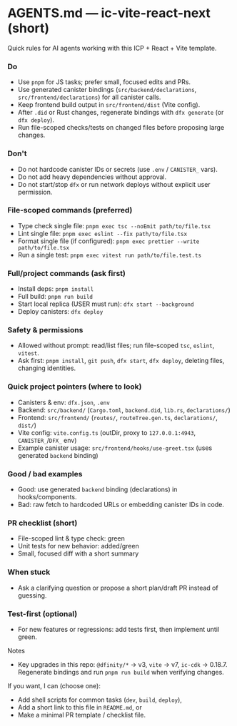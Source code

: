 # AGENTS.md — ic-vite-react-next (short)

Quick rules for AI agents working with this ICP + React + Vite template.

### Do
- Use `pnpm` for JS tasks; prefer small, focused edits and PRs.
- Use generated canister bindings (`src/backend/declarations`, `src/frontend/declarations`) for all canister calls.
- Keep frontend build output in `src/frontend/dist` (Vite config).
- After `.did` or Rust changes, regenerate bindings with `dfx generate` (or `dfx deploy`).
- Run file-scoped checks/tests on changed files before proposing large changes.

### Don't
- Do not hardcode canister IDs or secrets (use `.env` / `CANISTER_` vars).
- Do not add heavy dependencies without approval.
- Do not start/stop `dfx` or run network deploys without explicit user permission.

### File-scoped commands (preferred)
- Type check single file: `pnpm exec tsc --noEmit path/to/file.tsx`
- Lint single file: `pnpm exec eslint --fix path/to/file.tsx`
- Format single file (if configured): `pnpm exec prettier --write path/to/file.tsx`
- Run a single test: `pnpm exec vitest run path/to/file.test.ts`

### Full/project commands (ask first)
- Install deps: `pnpm install`
- Full build: `pnpm run build`
- Start local replica (USER must run): `dfx start --background`
- Deploy canisters: `dfx deploy`

### Safety & permissions
- Allowed without prompt: read/list files; run file-scoped `tsc`, `eslint`, `vitest`.
- Ask first: `pnpm install`, `git push`, `dfx start`, `dfx deploy`, deleting files, changing identities.

### Quick project pointers (where to look)
- Canisters & env: `dfx.json`, `.env`
- Backend: `src/backend/` (`Cargo.toml`, `backend.did`, `lib.rs`, `declarations/`)
- Frontend: `src/frontend/` (`routes/`, `routeTree.gen.ts`, `declarations/`, `dist/`)
- Vite config: `vite.config.ts` (outDir, proxy to `127.0.0.1:4943`, `CANISTER_`/`DFX_` env)
- Example canister usage: `src/frontend/hooks/use-greet.tsx` (uses generated `backend` binding)

### Good / bad examples
- Good: use generated `backend` binding (declarations) in hooks/components.
- Bad: raw fetch to hardcoded URLs or embedding canister IDs in code.

### PR checklist (short)
- File-scoped lint & type check: green
- Unit tests for new behavior: added/green
- Small, focused diff with a short summary

### When stuck
- Ask a clarifying question or propose a short plan/draft PR instead of guessing.

### Test-first (optional)
- For new features or regressions: add tests first, then implement until green.

Notes
- Key upgrades in this repo: `@dfinity/*` → v3, `vite` → v7, `ic-cdk` → 0.18.7. Regenerate bindings and run `pnpm run build` when verifying changes.

If you want, I can (choose one):
- Add shell scripts for common tasks (`dev`, `build`, `deploy`),
- Add a short link to this file in `README.md`, or
- Make a minimal PR template / checklist file.
